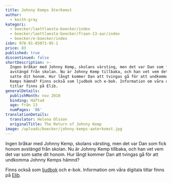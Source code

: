 ```yaml
---
title: Johnny Kemps återkomst
author:
  - keith-gray
kategori:
  - boecker/laettlaesta-boecker/index
  - boecker/laettlaesta-boecker/fraan-13-aar/index
  - boecker/e-boecker/index
isbn: 978-91-85071-95-1
price: 83
published: true
discontinued: false
shortDescription: >-
  Ingen bråkar med Johnny Kemp, skolans värsting, men det var Dan som fick honom
  avstängd från skolan. Nu är Johnny Kemp tillbaka, och han vet vem det var som
  satte dit honom. Hur långt kommer Dan att tvingas gå för att undkomma Johnny
  Kemps hämnd? Finns också som ljudbok och e-bok. Information om våra digitala
  titlar finns på Elib.
generalDetails:
  publishMonth: nov 2010
  binding: Häftad
  age: från 13
  numPages: '86'
translationDetails:
  translator: Helena Olsson
  originalTitle: The Return of Johnny Kemp
image: /uploads/boecker/johnny-kemps-aaterkomst.jpg
---
```

Ingen bråkar med Johnny Kemp, skolans värsting, men det var Dan som fick honom avstängd från skolan. Nu är Johnny Kemp tillbaka, och han vet vem det var som satte dit honom. Hur långt kommer Dan att tvingas gå för att undkomma Johnny Kemps hämnd?

Finns också som [ljudbok](/bok/johnny-kemps-aterkomst-ljudbok) och e-bok. Information om våra digitala titlar finns på [Elib](http://elib.se/ebook_publisher_titles.asp?id=88&type=1).

